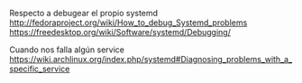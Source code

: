 Respecto a debugear el propio systemd
http://fedoraproject.org/wiki/How_to_debug_Systemd_problems
https://freedesktop.org/wiki/Software/systemd/Debugging/


Cuando nos falla algún service
https://wiki.archlinux.org/index.php/systemd#Diagnosing_problems_with_a_specific_service

